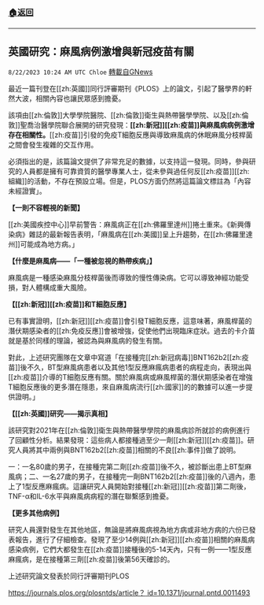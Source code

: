 ###  [:house:返回](README.md)
---


## 英國研究：麻風病例激增與新冠疫苗有關
`8/22/2023 10:24 AM UTC Chloe` [轉載自GNews](https://gnews.org/articles/1582623)


  
最近一篇刊登在[[zh:英國]]同行評審期刊《PLOS》上的論文，引起了醫學界的軒然大波，相關內容也讓民眾感到擔憂。

該項由[[zh:倫敦]]大學學院醫院、[[zh:倫敦]]衛生與熱帶醫學學院、以及[[zh:倫敦]]聖喬治醫學院聯合展開的研究發現：**[[zh:新冠]][[zh:疫苗]]與麻風病病例激增存在相關性。**[[zh:疫苗]]引發的免疫T細胞反應與導致麻風病的休眠麻風分枝桿菌之間會發生複雜的交互作用。

  

必須指出的是，該篇論文提供了非常充足的數據，以支持這一發現。同時，參與研究的人員都是擁有可靠資質的醫學專業人士，從未參與過任何反[[zh:疫苗]][[zh:組織]]的活動，不存在預設立場。但是，PLOS方面仍然將這篇論文標註為「內容未經證實」。

  

**【一則不容輕視的新聞】**

[[zh:美國疾控中心]]早前警告：麻風病正在[[zh:佛羅里達州]]捲土重來。《新興傳染病》雜誌的最新報告表明，「麻風病在[[zh:美國]]呈上升趨勢，在[[zh:佛羅里達州]]可能成為地方病。」

  

**【什麼是麻風病——「一種被忽視的熱帶疾病」】**

麻風病是一種感染麻風分枝桿菌後而導致的慢性傳染病。它可以導致神經功能受損，對人體構成重大風險。

  

**【[[zh:新冠]][[zh:疫苗]]和T細胞反應】**

已有事實證明，[[zh:新冠]][[zh:疫苗]]會引發T細胞反應，這意味著，麻風桿菌的潛伏期感染者的[[zh:免疫反應]]會被增強，促使他們出現臨床症狀。過去的卡介苗就是基於同樣的理論，被認為與麻風病的發生有關。

對此，上述研究團隊在文章中寫道「在接種完[[zh:新冠病毒]]BNT162b2[[zh:疫苗]]後不久，BT型麻風病患者以及其他1型反應麻瘋病患者的病程走向，表現出與[[zh:疫苗]]介導的T細胞反應有關。關於麻風病或麻風桿菌的潛伏期感染者在增強T細胞反應後的更多潛在隱患，來自麻風病流行[[zh:國家]]的的數據可以進一步提供證明。」

  

**【[[zh:英國]]研究——揭示真相】**

該研究對2021年在[[zh:倫敦]]衛生與熱帶醫學學院的麻風病診所就診的病例進行了回顧性分析。結果發現：這些病人都接種過至少一劑[[zh:新冠]][[zh:疫苗]]。研究人員將其中兩例與BNT162b2[[zh:疫苗]]相關的不良[[zh:事件]]做了說明。

一：一名80歲的男子，在接種完第二劑[[zh:疫苗]]後不久，被診斷出患上BT型麻風病；二、一名27歲的男子，在接種完一劑BNT162b2[[zh:疫苗]]後的八週內，患上了1型反應麻瘋病。這讓研究人員開始對接種[[zh:新冠]][[zh:疫苗]]第二劑後，TNF-α和IL-6水平與麻風病病程的潛在聯繫感到擔憂。

**【更多其他病例】**

研究人員還對發生在其他地區，無論是將麻風病視為地方病或非地方病的六份已發表報告，進行了仔細檢查。發現了至少14例與[[zh:新冠]][[zh:疫苗]]相關的麻風病感染病例，它們大都發生在[[zh:疫苗]]接種後的5-14天內，只有一例——1型反應麻瘋病，是在接種第三劑[[zh:疫苗]]後第56天確診的。

  

上述研究論文發表於同行評審期刊PLOS

[https://journals.plos.org/plosntds/article？ id=10.1371/journal.pntd.0011493](https://journals.plos.org/plosntds/article?id=10.1371/journal.pntd.0011493)
